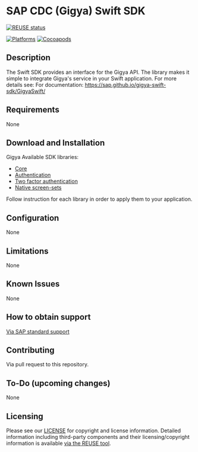# SAP CDC (Gigya) Swift SDK
[![REUSE status](https://api.reuse.software/badge/github.com/SAP/gigya-swift-sdk)](https://api.reuse.software/info/github.com/SAP/gigya-swift-sdk)

[![Platforms](https://img.shields.io/cocoapods/p/Gigya)](https://cocoapods.org/pods/Gigya)
[![Cocoapods](https://img.shields.io/cocoapods/v/Gigya)](https://cocoapods.org/pods/Gigya)

## Description
The Swift SDK provides an interface for the Gigya API.
The library makes it simple to integrate Gigya's service in your Swift application.
For more details see: For documentation: https://sap.github.io/gigya-swift-sdk/GigyaSwift/

## Requirements
None

## Download and Installation
Gigya Available SDK libraries:
* [Core](https://sap.github.io/gigya-swift-sdk/GigyaSwift/)
* [Authentication](https://sap.github.io/gigya-swift-sdk/GigyaAuth/)
* [Two factor authentication](https://sap.github.io/gigya-swift-sdk/GigyaTfa/)
* [Native screen-sets](https://sap.github.io/gigya-nSS/)

Follow instruction for each library in order to apply them to your application.

## Configuration
None

## Limitations
None

## Known Issues
None

## How to obtain support
[Via SAP standard support](https://help.sap.com/viewer/8b8d6fffe113457094a17701f63e3d6a/GIGYA/en-US/4167e8a470b21014bbc5a10ce4041860.html)


## Contributing
Via pull request to this repository.

## To-Do (upcoming changes)
None

## Licensing
Please see our [LICENSE](https://github.com/SAP/gigya-swift-sdk/blob/main/LICENSES/Apache-2.0.txt) for copyright and license information.
Detailed information including third-party components and their licensing/copyright information is available [via the REUSE tool](https://api.reuse.software/info/github.com/SAP/gigya-swift-sdk).
